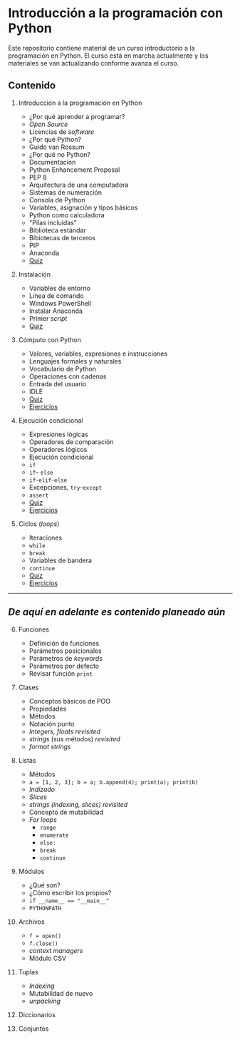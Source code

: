 # Introducción a la programación con Python

Este repositorio contiene material de un curso introductorio a la programación en Python. El curso está en marcha actualmente y los materiales se van actualizando conforme avanza el curso.

## Contenido

1. Introducción a la programación en Python
	* ¿Por qué aprender a programar?
	* *Open Source*
	* Licencias de *software*
	* ¿Por qué Python?
	* Guido van Rossum
	* ¿Por qué no Python?
	* Documentación
	* Python Enhancement Proposal
	* PEP 8
	* Arquitectura de una computadora
	* Sistemas de numeración
	* Consola de Python
	* Variables, asignación y tipos básicos
	* Python como calculadora
	* "Pilas incluidas"
	* Biblioteca estándar
	* Bibiotecas de terceros
	* PIP
	* Anaconda
	* [Quiz](./md/Quiz01.md)
	
2. Instalación
	* Variables de entorno
	* Línea de comando
	* Windows PowerShell
	* Instalar Anaconda
	* Primer *script*
	* [Quiz](./md/Quiz02.md)

3. Cómputo con Python
	* Valores, variables, expresiones e instrucciones
	* Lenguajes formales y naturales
	* Vocabulario de Python
	* Operaciones con cadenas
	* Entrada del usuario
	* IDLE
	* [Quiz](./md/Quiz03.md)
	* [Ejercicios](./md/Ejercicios03.md)
	
4. Ejecución condicional
	* Expresiones lógicas
	* Operadores de comparación
	* Operadores lógicos
	* Ejecución condicional
	* `if`
	* `if`- `else`
	* `if`-`elif`-`else`
	* Excepciones, `try`-`except`
	* `assert`
	* [Quiz](./md/Quiz04.md)
	* [Ejercicios](./md/Ejercicios04.md)

5. Ciclos (*loops*)
	* Iteraciones
	* `while`
	* `break`
	* Variables de bandera
	* `continue`
	* [Quiz](./md/Quiz05.md)
	* [Ejercicios](./md/Ejercicios05.md)
	
----
*De aquí en adelante es contenido planeado aún*
---

6. Funciones
	* Definición de funciones
	* Parámetros posicionales
	* Parámetros de *keywords*
	* Parámetros por defecto
	* Revisar función `print`
	
7. Clases
	* Conceptos básicos de POO
	* Propiedades
	* Métodos
	* Notación punto
	* *Integers, floats revisited*
	* *strings* (sus métodos) *revisited*
	* *format strings*
	
8. Listas
	* Métodos
	* `a = [1, 2, 3]; b = a; b.append(4); print(a); print(b)`
	* *Indizado*
	* *Slices*
	* *strings (indexing, slices) revisited*
	* Concepto de mutabilidad
	* *For loops*
		- `range`
		- `enumerate`
		- `else:`
		- `break`
		- `continue`
		
9. Módulos
	* ¿Qué son?
	* ¿Cómo escribir los propios?
	* `if __name__ == "__main__"`
	* `PYTHONPATH`

10. Archivos
	* `f = open()`
	* `f.close()`
	* *context managers*
	* Módulo CSV

11. Tuplas
	* *Indexing*
	* Mutabilidad de nuevo	
	* *unpacking*
	
12. Diccionarios

13. Conjuntos
